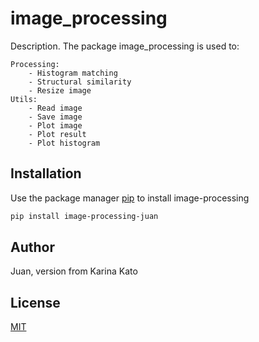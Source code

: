 # image_processing

Description. 
The package image_processing is used to:

    Processing:
		- Histogram matching 
		- Structural similarity
		- Resize image
    Utils:
		- Read image
		- Save image
		- Plot image
		- Plot result
		- Plot histogram 

## Installation

Use the package manager [pip](https://pip.pypa.io/en/stable/) to install image-processing

```bash
pip install image-processing-juan
```

## Author
Juan, version from Karina Kato

## License
[MIT](https://choosealicense.com/licenses/mit/)
